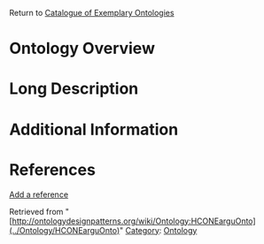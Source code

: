 Return to [Catalogue of Exemplary Ontologies](../Ontology/Main "Ontology:Main")



#  Ontology Overview


#  Long Description


#  Additional Information


  



  




#  References


[Add a reference](index.php@title=Odp%253AAdd_reference&subject=../Ontology/HCONEarguOnto "http://ontologydesignpatterns.org/wiki/index.php?title=Odp:Add_reference&subject=Ontology%3AHCONEarguOnto")


  






Retrieved from "[http://ontologydesignpatterns.org/wiki/Ontology:HCONEarguOnto](../Ontology/HCONEarguOnto)"
 [Category](http://ontologydesignpatterns.org/wiki/Special:Categories "Special:Categories"): [Ontology](../Category/Ontology "Category:Ontology")